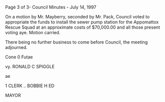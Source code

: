 Pagé 3 of 3-
Council Minutes - July 14, 1997

On a motion by Mr. Mayberry, seconded by Mr. Pack, Council voted to appropriate
the funds to install the sewer pump station for the Appomattox Rescue Squad at an
approximate costs of $70,000.00 and all those present voting aye. Motion carried.

There being no further business to come before Council, the meeting adjourned.

Cone 0 Futae

vy. RONALD C SPIGGLE

ae

1 CLERK
.. BOBBIE H ED

MAYOR

